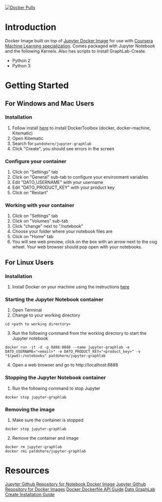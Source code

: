 [![Docker Pulls](https://img.shields.io/docker/pulls/mashape/kong.svg)](https://hub.docker.com/r/patdohere/jupyter-graphlab/)

# Introduction
Docker Image built on top of [Jupyter Docker Image](https://hub.docker.com/r/jupyter/notebook/) for use with [Coursera Machine Learning specialization]().  Comes packaged with Jupyter Notebook and the following Kernels.  Also has scripts to install GraphLab-Create.
- Python 2
- Python 3


# Getting Started
## For Windows and Mac Users
### Installation
1. Follow install [here](https://www.docker.com/products/docker-toolbox) to install DockerToolbox (docker, docker-machine, Kitematic)
2. Open Kitematic
3. Search for `patdohere/jupyter-graphlab`
4. Click "Create", you should see errors in the screen

### Configure your container
1. Click on "Settings" tab
2. Click on "General" sub-tab to configure your environment variables
3. Edit "DATO_USERNAME" with your username
4. Edit "DATO_PRODUCT_KEY" with your product key
5. Click on "Restart"

### Working with your container
1. Click on "Settings" tab
2. Click on "Volumes" sub-tab
3. Click "change" next to "/notebook"
4. Choose your folder where your notebook files are
5. Click on "Home" tab
6. You will see web preview, click on the box with an arrow next to the cog wheel. Your web browser should pop open with your notebooks.

## For Linux Users
### Installation
1. Install Docker on your machine using the instructions [here](https://docs.docker.com/engine/installation/)

### Starting the Jupyter Notebook container
1. Open Terminal
2. Change to your working directory
```
cd <path to working directory>
```
3. Run the following command from the working directory to start the Jupyter notebook
```
docker run -it -d -p 8888:8888 --name jupyter-graphlab -e DATO_USERNAME="<email>" -e DATO_PRODUCT_KEY="<product_key>" -v "$(pwd):/notebooks" patdohere/jupyter-graphlab
```
4. Open a web browser and go to http://localhost:8888

### Stopping the Jupyter Notebook container
1. Run the following command to stop Jupyter
```
docker stop jupyter-graphlab
```

### Removing the image
1. Make sure the container is stopped
```
docker stop jupyter-graphlab
```
2. Remove the container and image
```
docker rm jupyter-graphlab
docker rmi patdohere/jupyter-graphlab
```

# Resources
[Jupyter Github Repository for Notebook Docker Image](https://github.com/jupyter/notebook)
[Jupyter Github Repository for Docker Images](https://github.com/jupyter/docker-stacks)
[Docker Dockerfile API Guide](https://docs.docker.com/engine/reference/builder/)
[Dato GraphLab Create Installation Guide](https://dato.com/download/install-graphlab-create-command-line.html)
